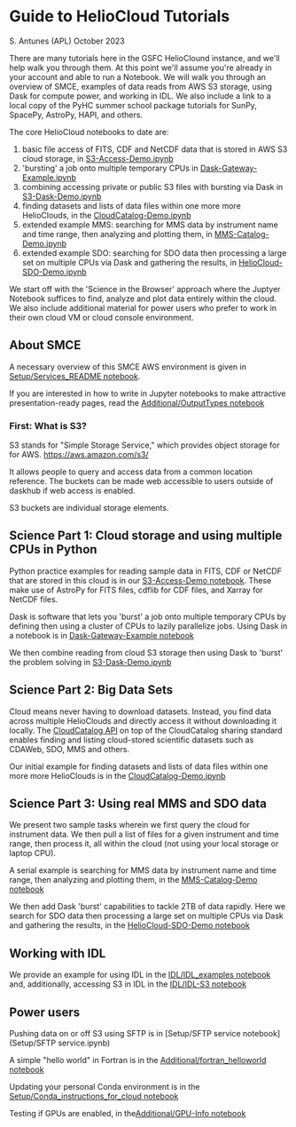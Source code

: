 # Guide to HelioCloud Tutorials
S. Antunes (APL)
October 2023

There are many tutorials here in the GSFC HelioClound instance, and we'll help walk you through them. At this point we'll assume you're already in your account and able to run a Notebook.  We will walk you through an overview of SMCE, examples of data reads from AWS S3 storage, using Dask for compute power, and working in IDL.  We also include a link to a local copy of the PyHC summer school package tutorials for SunPy, SpacePy, AstroPy, HAPI, and others.

The core HelioCloud notebooks to date are:
1) basic file access of FITS, CDF and NetCDF data that is stored in AWS S3 cloud storage, in [S3-Access-Demo.ipynb](S3-Access-Demo.ipynb)
2) 'bursting' a job onto multiple temporary CPUs in [Dask-Gateway-Example.ipynb](Dask-Gateway-Example.ipynb)
3) combining accessing private or public S3 files with bursting via Dask in [S3-Dask-Demo.ipynb](S3-Dask-Demo.ipynb)
4) finding datasets and lists of data files within one more more HelioClouds, in the [CloudCatalog-Demo.ipynb](CloudCatalog-Demo.ipynb)
5) extended example MMS: searching for MMS data by instrument name and time range, then analyzing and plotting them, in [MMS-Catalog-Demo.ipynb](MMS-Catalog-Demo.ipynb)
6) extended example SDO: searching for SDO data then processing a large set on multiple CPUs via Dask and gathering the results, in [HelioCloud-SDO-Demo.ipynb](HelioCloud-SDO-Demo.ipynb)

We start off with the 'Science in the Browser' approach where the Juptyer Notebook suffices to find, analyze and plot data entirely within the cloud.  We also include additional material for power users who prefer to work in their own cloud VM or cloud console environment.

## About SMCE

A necessary overview of this SMCE AWS environment is given in [Setup/Services_README notebook](Setup/Services_README.ipynb). 

If you are interested in how to write in Jupyter notebooks to make attractive presentation-ready pages, read the [Additional/OutputTypes notebook](Additional/OutputTypes.ipynb)


### First: What is S3?

S3 stands for "Simple Storage Service," which provides object storage for for AWS. https://aws.amazon.com/s3/

It allows people to query and access data from a common location reference. The buckets can be made web accessible to users outside of daskhub if web access is enabled.

S3 buckets are individual storage elements.

## Science Part 1: Cloud storage and using multiple CPUs in Python

Python practice examples for reading sample data in FITS, CDF or NetCDF that are stored in this cloud is in our [S3-Access-Demo notebook](S3-Access-Demo.ipynb). These make use of AstroPy for FITS files, cdflib for CDF files, and Xarray for NetCDF files.

Dask is software that lets you 'burst' a job onto multiple temporary CPUs by defining then using a cluster of CPUs to lazily parallelize jobs. Using Dask in a notebook is in [Dask-Gateway-Example notebook](Dask-Gateway-Example.ipynb)

We then combine reading from cloud S3 storage then using Dask to 'burst' the problem solving in [S3-Dask-Demo.ipynb](S3-Dask-Demo.ipynb)

## Science Part 2: Big Data Sets

Cloud means never having to download datasets. Instead, you find data across multiple HelioClouds and directly access it without downloading it locally.  The [CloudCatalog API](https://pypi.org/project/cloudcatalog/) on top of the CloudCatalog sharing standard enables finding and listing cloud-stored scientific datasets such as CDAWeb, SDO, MMS and others.

Our initial example for finding datasets and lists of data files within one more more HelioClouds is in the [CloudCatalog-Demo.ipynb](CloudCatalog-Demo.ipynb)

## Science Part 3: Using real MMS and SDO data

We present two sample tasks wherein we first query the cloud for instrument data. We then pull a list of files for a given instrument and time range, then process it, all within the cloud (not using your local storage or laptop CPU).

A serial example is searching for MMS data by instrument name and time range, then analyzing and plotting them, in the [MMS-Catalog-Demo notebook](MMS-Catalog-Demo.ipynb)

We then add Dask 'burst' capabilities to tackle 2TB of data rapidly.  Here we search for SDO data then processing a large set on multiple CPUs via Dask and gathering the results, in the [HelioCloud-SDO-Demo notebook](HelioCloud-SDO-Demo.ipynb)

## Working with IDL

We provide an example for using IDL in the [IDL/IDL_examples notebook](IDL/IDL_examples.ipynb) and, additionally, accessing S3 in IDL in the [IDL/IDL-S3 notebook](IDL/IDL-S3.ipynb)

## Power users

Pushing data on or off S3 using SFTP is in [Setup/SFTP service notebook](Setup/SFTP service.ipynb)

A simple "hello world" in Fortran is in the [Additional/fortran_helloworld notebook](Additional/fortran_helloworld.ipynb)

Updating your personal Conda environment is in the [Setup/Conda_instructions_for_cloud notebook](Setup/Conda_instructions_for_cloud.ipynb)

Testing if GPUs are enabled, in the[Additional/GPU-Info notebook](Additonal/GPU-Info.ipynb)
